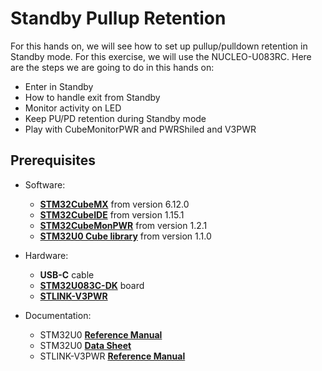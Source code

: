 # Standby Pullup Retention
For this hands on, we will see how to set up pullup/pulldown retention in Standby mode. For this exercise, we will use the NUCLEO-U083RC. Here are the steps we are going to do in this hands on:
- Enter in Standby​
- How to handle exit from Standby
- Monitor activity on LED​
- Keep PU/PD retention during Standby mode​
- Play with CubeMonitorPWR and PWRShiled and V3PWR

## Prerequisites
- Software:
  - **[STM32CubeMX](https://www.st.com/en/development-tools/stm32cubemx.html)** from version 6.12.0
  - **[STM32CubeIDE](https://www.st.com/en/development-tools/stm32cubeide.html)** from version 1.15.1
  - **[STM32CubeMonPWR](https://www.st.com/en/development-tools/stm32cubemonpwr.html)** from version 1.2.1
  - **[STM32U0 Cube library](https://www.st.com/en/embedded-software/stm32cubeu0.html)** from version 1.1.0

- Hardware:
  - **USB-C** cable
  - **[STM32U083C-DK](https://www.st.com/en/evaluation-tools/stm32u083c-dk.html)** board
  - **[STLINK-V3PWR](https://www.st.com/en/development-tools/stlink-v3pwr.html#documentation)**

- Documentation:
  - STM32U0 **[Reference Manual](https://www.st.com/resource/en/user_manual/um3261-stm32u0-series-safety-manual-stmicroelectronics.pdf)**
  - STM32U0 **[Data Sheet](https://www.st.com/resource/en/datasheet/stm32u083cc.pdf)**
  - STLINK-V3PWR **[Reference Manual](https://www.st.com/resource/en/user_manual/um3097-source-measurement-unit-smu-and-debuggerprogrammer-for-stm32-microcontrollers-stmicroelectronics.pdf)**
